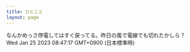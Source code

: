 ```yaml
---
title: ひとこと
layout: page
---
```

<div class="box" dt="1674604037419">
  なんかめっさ停電してはすぐ戻ってる。昨日の風で電線でも切れたかしら？
  <div class="content is-small">Wed Jan 25 2023 08:47:17 GMT+0900 (日本標準時)</div>
</div>